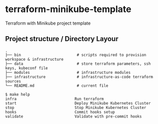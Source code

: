 # terraform-minikube-template

Terraform with Minikube project template

## Project structure / Directory Layour

	.
	├── bin                         # scripts required to provision workspace & infrastructure
	├── data                        # store terraform parameters, ssh keys, kubeconf file
	├── modules                     # infrastructure modules
	├── infrastructure              # infrastructure-as-code terraform sources
	└── README.md                   # current file

<!-- START makefile-doc -->
```
$ make help 
infra                          Run terraform
start                          Deploy Minikube Kubernetes Cluster
stop                           Stop Minikube Kubernetes Cluster
hooks                          Commit hooks setup
validate                       Validate with pre-commit hooks 
```
<!-- END makefile-doc -->
